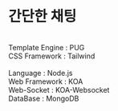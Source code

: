 # 간단한 채팅
<br>
<front>
  Template Engine : PUG<br>
  CSS Framework : Tailwind<br>
<br>  
<Back>
  Language : Node.js<br>
  Web Framework : KOA<br>
  Web-Socket : KOA-Websocket<br>
  DataBase : MongoDB<br>
